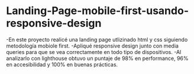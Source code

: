 # Landing-Page-mobile-first-usando-responsive-design

-En este proyecto realicé una landing page utlizinado html y css siguiendo metodología mobiole first.
-Apliqué responsive design junto con media queries para que se vea correctamente en todo tipo de dispositivos. 
-Al analizarlo con lighthouse obtuvo un puntaje de 98% en performance, 96% en accesibilidad y 100% en buenas prácticas.
